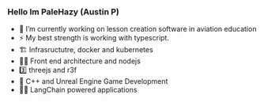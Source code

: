 ### Hello Im PaleHazy (Austin P)

- 🔭 I’m currently working on lesson creation software in aviation education
- ⚡ My best strength is working with typescript.
- 🏗️ Infrasructutre, docker and kubernetes
- 💪🏻 Front end architecture and nodejs
- 3️⃣ threejs and r3f
- 🌱 C++ and Unreal Engine Game Development
- 🦜🔗 LangChain powered applications
